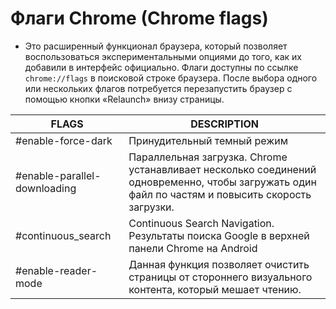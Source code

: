# Флаги Chrome (Chrome flags)
- Это расширенный функционал браузера, который позволяет воспользоваться экспериментальными опциями до того, как их добавили в интерфейс официально. Флаги доступны по ссылке `chrome://flags` в поисковой строке браузера. После выбора одного или нескольких флагов потребуется перезапустить браузер с помощью кнопки «Relaunch» внизу страницы.

|FLAGS|DESCRIPTION|
|---|---|
|#enable-force-dark|Принудительный темный режим |
|#enable-parallel-downloading|Параллельная загрузка. Chrome устанавливает несколько соединений одновременно, чтобы загружать один файл по частям и повысить скорость загрузки.|
|#continuous_search|Continuous Search Navigation. Pезультаты поиска Google в верхней панели Chrome на Android|
|#enable-reader-mode|Данная функция позволяет очистить страницы от стороннего визуального контента, который мешает чтению.|